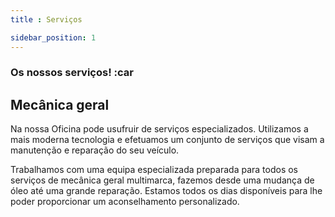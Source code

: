 ```yaml
---
title : Serviços

sidebar_position: 1
---
```


### Os nossos serviços! :car

## Mecânica geral

Na nossa Oficina pode usufruir de serviços especializados. Utilizamos a mais moderna tecnologia e efetuamos um conjunto de serviços que visam a manutenção e reparação do seu veículo.

Trabalhamos com uma equipa especializada preparada para todos os serviços de mecânica geral multimarca, fazemos desde uma mudança de óleo até uma grande reparação. Estamos todos os dias disponíveis para lhe poder proporcionar um aconselhamento personalizado.


